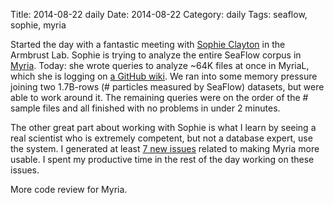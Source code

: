 Title: 2014-08-22 daily
Date: 2014-08-22
Category: daily
Tags: seaflow, sophie, myria

Started the day with a fantastic meeting with [Sophie Clayton](http://armbrustlab.ocean.washington.edu/people/clayton) in the Armbrust Lab. Sophie is trying to analyze the entire SeaFlow corpus in [Myria](http://myria.cs.washington.edu). Today: she wrote queries to analyze ~64K files at once in MyriaL, which she is logging on [a GitHub wiki](https://github.com/uwescience/seaflow-myria/wiki). We ran into some memory pressure joining two 1.7B-rows (# particles measured by SeaFlow) datasets, but were able to work around it. The remaining queries were on the order of the # sample files and all finished with no problems in under 2 minutes.

The other great part about working with Sophie is what I learn by seeing a real scientist who is extremely competent, but not a database expert, use the system. I generated at least [7 new issues](https://github.com/dhalperi?tab=contributions&from=2014-08-22#contribution-activity) related to making Myria more usable. I spent my productive time in the rest of the day working on these issues.

More code review for Myria.